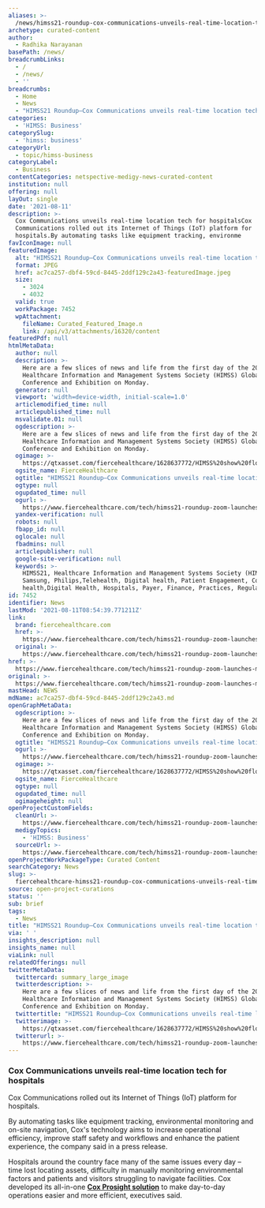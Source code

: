 ```yaml
---
aliases: >-
  /news/himss21-roundup-cox-communications-unveils-real-time-location-tech-innovaccer-kicks-off-accelerator
archetype: curated-content
author:
  - Radhika Narayanan
basePath: /news/
breadcrumbLinks:
  - /
  - /news/
  - ''
breadcrumbs:
  - Home
  - News
  - "HIMSS21 Roundup—Cox Communications unveils real-time location tech; Innovaccer kicks off\_accelerator"
categories:
  - 'HIMSS: Business'
categorySlug:
  - 'himss: business'
categoryUrl:
  - topic/himss-business
categoryLabel:
  - Business
contentCategories: netspective-medigy-news-curated-content
institution: null
offering: null
layOut: single
date: '2021-08-11'
description: >-
  Cox Communications unveils real-time location tech for hospitalsCox
  Communications rolled out its Internet of Things (IoT) platform for
  hospitals.By automating tasks like equipment tracking, environme
favIconImage: null
featuredImage:
  alt: "HIMSS21 Roundup—Cox Communications unveils real-time location tech; Innovaccer kicks off\_accelerator"
  format: JPEG
  href: ac7ca257-dbf4-59cd-8445-2ddf129c2a43-featuredImage.jpeg
  size:
    - 3024
    - 4032
  valid: true
  workPackage: 7452
  wpAttachment:
    fileName: Curated_Featured_Image.n
    link: /api/v3/attachments/16320/content
featuredPdf: null
htmlMetaData:
  author: null
  description: >-
    Here are a few slices of news and life from the first day of the 2021
    Healthcare Information and Management Systems Society (HIMSS) Global Health
    Conference and Exhibition on Monday.
  generator: null
  viewport: 'width=device-width, initial-scale=1.0'
  articlemodified_time: null
  articlepublished_time: null
  msvalidate.01: null
  ogdescription: >-
    Here are a few slices of news and life from the first day of the 2021
    Healthcare Information and Management Systems Society (HIMSS) Global Health
    Conference and Exhibition on Monday.
  ogimage: >-
    https://qtxasset.com/fiercehealthcare/1628637772/HIMSS%20show%20floor.jpg/HIMSS%20show%20floor.jpg?s6iGVVC86FMHG1uai8b7b2Ki0BJtJx.n
  ogsite_name: FierceHealthcare
  ogtitle: "HIMSS21 Roundup—Cox Communications unveils real-time location tech; Innovaccer kicks off\_accelerator"
  ogtype: null
  ogupdated_time: null
  ogurl: >-
    https://www.fiercehealthcare.com/tech/himss21-roundup-zoom-launches-mobile-browser-for-telehealth-visits-samsung-unveils-tech-for
  yandex-verification: null
  robots: null
  fbapp_id: null
  oglocale: null
  fbadmins: null
  articlepublisher: null
  google-site-verification: null
  keywords: >-
    HIMSS21, Healthcare Information and Management Systems Society (HIMSS),
    Samsung, Philips,Telehealth, Digital health, Patient Engagement, Consumer
    health,Digital Health, Hospitals, Payer, Finance, Practices, Regulatory
id: 7452
identifier: News
lastMod: '2021-08-11T08:54:39.771211Z'
link:
  brand: fiercehealthcare.com
  href: >-
    https://www.fiercehealthcare.com/tech/himss21-roundup-zoom-launches-mobile-browser-for-telehealth-visits-samsung-unveils-tech-for
  original: >-
    https://www.fiercehealthcare.com/tech/himss21-roundup-zoom-launches-mobile-browser-for-telehealth-visits-samsung-unveils-tech-for
href: >-
  https://www.fiercehealthcare.com/tech/himss21-roundup-zoom-launches-mobile-browser-for-telehealth-visits-samsung-unveils-tech-for
original: >-
  https://www.fiercehealthcare.com/tech/himss21-roundup-zoom-launches-mobile-browser-for-telehealth-visits-samsung-unveils-tech-for
mastHead: NEWS
mdName: ac7ca257-dbf4-59cd-8445-2ddf129c2a43.md
openGraphMetaData:
  ogdescription: >-
    Here are a few slices of news and life from the first day of the 2021
    Healthcare Information and Management Systems Society (HIMSS) Global Health
    Conference and Exhibition on Monday.
  ogtitle: "HIMSS21 Roundup—Cox Communications unveils real-time location tech; Innovaccer kicks off\_accelerator"
  ogurl: >-
    https://www.fiercehealthcare.com/tech/himss21-roundup-zoom-launches-mobile-browser-for-telehealth-visits-samsung-unveils-tech-for
  ogimage: >-
    https://qtxasset.com/fiercehealthcare/1628637772/HIMSS%20show%20floor.jpg/HIMSS%20show%20floor.jpg?s6iGVVC86FMHG1uai8b7b2Ki0BJtJx.n
  ogsite_name: FierceHealthcare
  ogtype: null
  ogupdated_time: null
  ogimageheight: null
openProjectCustomFields:
  cleanUrl: >-
    https://www.fiercehealthcare.com/tech/himss21-roundup-zoom-launches-mobile-browser-for-telehealth-visits-samsung-unveils-tech-for
  medigyTopics:
    - 'HIMSS: Business'
  sourceUrl: >-
    https://www.fiercehealthcare.com/tech/himss21-roundup-zoom-launches-mobile-browser-for-telehealth-visits-samsung-unveils-tech-for
openProjectWorkPackageType: Curated Content
searchCategory: News
slug: >-
  fiercehealthcare-himss21-roundup-cox-communications-unveils-real-time-location-tech-innovaccer-kicks-off-accelerator
source: open-project-curations
status: ''
sub: brief
tags:
  - News
title: "HIMSS21 Roundup—Cox Communications unveils real-time location tech; Innovaccer kicks off\_accelerator"
via: ' '
insights_description: null
insights_name: null
viaLink: null
relatedOfferings: null
twitterMetaData:
  twittercard: summary_large_image
  twitterdescription: >-
    Here are a few slices of news and life from the first day of the 2021
    Healthcare Information and Management Systems Society (HIMSS) Global Health
    Conference and Exhibition on Monday.
  twittertitle: "HIMSS21 Roundup—Cox Communications unveils real-time location tech; Innovaccer kicks off\_accelerator"
  twitterimage: >-
    https://qtxasset.com/fiercehealthcare/1628637772/HIMSS%20show%20floor.jpg/HIMSS%20show%20floor.jpg?s6iGVVC86FMHG1uai8b7b2Ki0BJtJx.n
  twitterurl: >-
    https://www.fiercehealthcare.com/tech/himss21-roundup-zoom-launches-mobile-browser-for-telehealth-visits-samsung-unveils-tech-for
---
```

<h3><strong>Cox Communications unveils real-time location tech for hospitals</strong></h3><p>Cox Communications rolled out its Internet of Things (IoT) platform for hospitals.</p><p>By automating tasks like equipment tracking, environmental monitoring and on-site navigation, Cox's technology aims to&nbsp;increase&nbsp;operational efficiency, improve&nbsp;staff safety and workflows&nbsp;and enhance&nbsp;the patient experience, the company said in a press release.</p><p>Hospitals around the country face many of the same issues every day – time lost locating assets, difficulty in manually monitoring environmental factors and patients and visitors struggling to navigate facilities. Cox developed its all-in-one <a href="https://newsroom.cox.com/Cox-Prosight-SM-Unleashes-the-Power-of-the-Internet-of-Things-for-Hospital-Operations"><strong>Cox Prosight solution</strong></a> to make&nbsp;day-to-day operations easier and more efficient, executives said.</p>